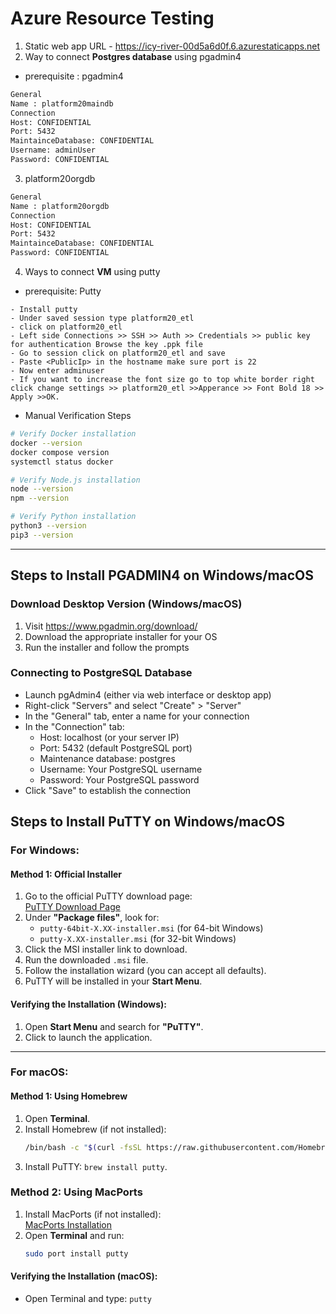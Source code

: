 
# Azure Resource Testing
1. Static web app URL - https://icy-river-00d5a6d0f.6.azurestaticapps.net
2. Way to connect **Postgres database** using pgadmin4
- prerequisite : pgadmin4
```sh
General
Name : platform20maindb
Connection
Host: CONFIDENTIAL
Port: 5432
MaintainceDatabase: CONFIDENTIAL
Username: adminUser
Password: CONFIDENTIAL
```
3. platform20orgdb
```sh
General 
Name : platform20orgdb
Connection
Host: CONFIDENTIAL
Port: 5432
MaintainceDatabase: CONFIDENTIAL
Password: CONFIDENTIAL
```
4. Ways to connect **VM** using putty
- prerequisite: Putty
```
- Install putty 
- Under saved session type platform20_etl
- click on platform20_etl 
- Left side Connections >> SSH >> Auth >> Credentials >> public key for authentication Browse the key .ppk file
- Go to session click on platform20_etl and save
- Paste <PublicIp> in the hostname make sure port is 22
- Now enter adminuser
- If you want to increase the font size go to top white border right click change settings >> platform20_etl >>Apperance >> Font Bold 18 >> Apply >>OK.
```
- Manual Verification Steps
```sh
# Verify Docker installation
docker --version
docker compose version
systemctl status docker

# Verify Node.js installation
node --version
npm --version

# Verify Python installation
python3 --version
pip3 --version
```
---
## Steps to Install PGADMIN4 on Windows/macOS
### Download Desktop Version (Windows/macOS)
1. Visit https://www.pgadmin.org/download/
2. Download the appropriate installer for your OS
3. Run the installer and follow the prompts
### Connecting to PostgreSQL Database
- Launch pgAdmin4 (either via web interface or desktop app)
- Right-click "Servers" and select "Create" > "Server"
- In the "General" tab, enter a name for your connection
- In the "Connection" tab:
    - Host: localhost (or your server IP)
    - Port: 5432 (default PostgreSQL port)
    - Maintenance database: postgres
    - Username: Your PostgreSQL username
    - Password: Your PostgreSQL password
- Click "Save" to establish the connection

## Steps to Install PuTTY on Windows/macOS
### For Windows:
#### Method 1: Official Installer  
1. Go to the official PuTTY download page:  
   [PuTTY Download Page](https://www.chiark.greenend.org.uk/~sgtatham/putty/latest.html)  
2. Under **"Package files"**, look for:  
   - `putty-64bit-X.XX-installer.msi` (for 64-bit Windows)  
   - `putty-X.XX-installer.msi` (for 32-bit Windows)  
3. Click the MSI installer link to download.  
4. Run the downloaded `.msi` file.  
5. Follow the installation wizard (you can accept all defaults).  
6. PuTTY will be installed in your **Start Menu**.  

#### Verifying the Installation (Windows):  
1. Open **Start Menu** and search for **"PuTTY"**.  
2. Click to launch the application.  

---

### For macOS:
#### Method 1: Using Homebrew  
1. Open **Terminal**.  
2. Install Homebrew (if not installed):  
   ```bash
   /bin/bash -c "$(curl -fsSL https://raw.githubusercontent.com/Homebrew/install/HEAD/install.sh)"
3. Install PuTTY: `brew install putty`.
### Method 2: Using MacPorts  
1. Install MacPorts (if not installed):  
   [MacPorts Installation](https://www.macports.org/install.php)  
2. Open **Terminal** and run:  
   ```bash
   sudo port install putty
#### Verifying the Installation (macOS):
- Open Terminal and type: `putty`
